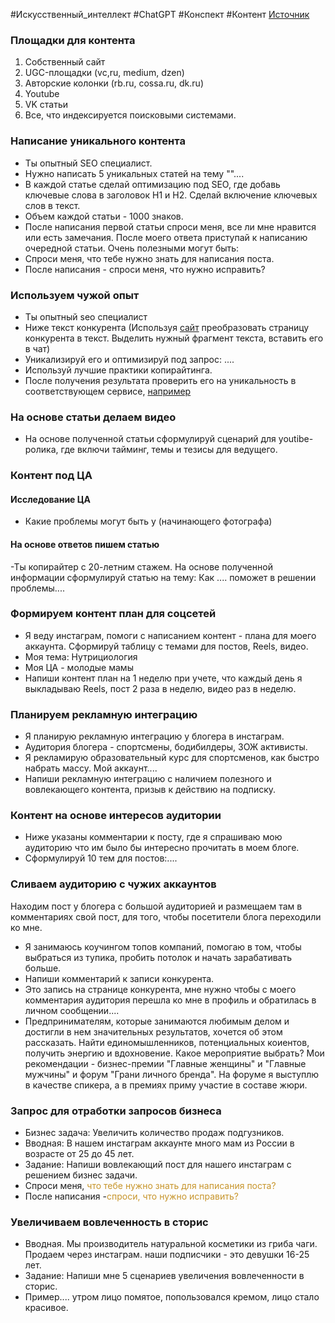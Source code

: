 #Искусственный_интеллект #ChatGPT #Конспект #Контент 
[Источник](https://www.youtube.com/watch?v=nVtxxvd_4Do)

### Площадки для контента
1. Собственный сайт
2. UGC-площадки (vc,ru, medium, dzen)
3. Авторские колонки (rb.ru, cossa.ru, dk.ru)
4. Youtube
5. VK статьи
6. Все, что индексируется поисковыми системами.

### Написание уникального контента
- Ты опытный SEO специалист.
- Нужно написать 5 уникальных статей на тему ""....
- В каждой статье сделай оптимизацию под SEO, где добавь ключевые слова в заголовок Н1 и Н2. Сделай включение ключевых слов в текст.
- Объем каждой статьи - 1000 знаков.
- После написания первой статьи спроси меня, все ли мне нравится или есть замечания. После моего ответа приступай к написанию очередной статьи.
Очень полезными могут быть:
- Спроси меня, что тебе нужно знать для написания поста.
- После написания - спроси меня, что нужно исправить?

### Используем чужой опыт
- Ты опытный seo специалист
- Ниже текст конкурента (Используя [сайт](https://totheweb.com/learning_center/tools-convert-html-text-to-plain-text-for-content-review/) преобразовать страницу конкурента в текст. Выделить нужный фрагмент текста, вставить его в чат)
- Уникализируй его и оптимизируй под запрос: ....
- Используй лучшие практики копирайтинга.
- После получения результата проверить его на уникальность в соответствующем сервисе, [например](https://content-watch.ru/text/)

### На основе статьи делаем видео
- На основе полученной статьи сформулируй сценарий для youtibe-ролика, где включи тайминг, темы и тезисы для ведущего.

### Контент под ЦА
#### Исследование ЦА
- Какие проблемы могут быть у (начинающего фотографа)
#### На основе ответов пишем статью
-Ты копирайтер с 20-летним стажем. На основе полученной информации сформулируй статью на тему: Как .... поможет в решении проблемы....

### Формируем контент план для соцсетей
- Я веду инстаграм, помоги с написанием контент - плана для моего аккаунта. Сформируй таблицу с темами для постов, Reels, видео.
- Моя тема: Нутрициология
- Моя ЦА - молодые мамы
- Напиши контент план на 1 неделю при учете, что каждый день я выкладываю Reels, пост 2 раза в неделю, видео раз в неделю.

### Планируем рекламную интеграцию
- Я планирую рекламную интеграцию у блогера в инстаграм.
- Аудитория блогера - спортсмены, бодибилдеры, ЗОЖ активисты.
- Я рекламирую образовательный курс для спортсменов, как быстро набрать массу. Мой аккаунт....
- Напиши рекламную интеграцию с наличием полезного и вовлекающего контента, призыв к действию на подписку.

### Контент на основе интересов аудитории
- Ниже указаны комментарии к посту, где я спрашиваю мою аудиторию что им было бы интересно прочитать в моем блоге.
- Сформулируй 10 тем для постов:....

### Сливаем аудиторию с чужих аккаунтов
Находим пост у блогера с большой аудиторией и размещаем там в комментариях свой пост, для того, чтобы посетители блога переходили ко мне.
- Я занимаюсь коучингом топов компаний, помогаю в том, чтобы выбраться из тупика, пробить потолок и начать зарабативать больше.
- Напиши комментарий к записи конкурента.
- Это запись на странице конкурента, мне нужно чтобы с моего комментария аудитория перешла ко мне в профиль и обратилась в личном сообщении....
- Предпринимателям, которые занимаются любимым делом и достигли в нем значительных результатов, хочется об этом рассказать. Найти единомышленников, потенциальных коиентов, получить энергию и вдохновение. Какое мероприятие выбрать? Мои рекомендации - бизнес-премии "Главные женщины" и "Главные мужчины" и форум "Грани личного бренда". На форуме я выступлю в качестве спикера, а в премиях приму участие в составе жюри.

### Запрос для отработки запросов бизнеса
- Бизнес задача: Увеличить количество продаж подгузников.
- Вводная: В нашем инстаграм аккаунте много мам из России в возрасте от 25 до 45 лет.
- Задание: Напиши вовлекающий пост для нашего инстаграм с решением бизнес задачи.
- Спроси меня, <span style='color:#c7952b'>что тебе нужно знать для написания поста?</span>
- После написания -<span style='color:#c7952b'>спроси, что нужно исправить?</span>

### Увеличиваем вовлеченность в сторис
- Вводная. Мы производитель натуральной косметики из гриба чаги. Продаем через инстаграм. наши подписчики - это девушки 16-25 лет.
- Задание: Напиши мне 5 сценариев увеличения вовлеченности в сторис.
- Пример.... утром лицо помятое, попользовался кремом, лицо стало красивое.